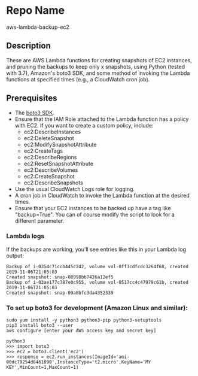 Repo Name
=========
aws-lambda-backup-ec2

Description
---------------
These are AWS Lambda functions for creating snapshots of EC2 instances, and pruning the backups to keep only x snapshots, using Python (tested with 3.7), Amazon's boto3 SDK, and some method of invoking the Lambda functions at specified times (e.g., a CloudWatch cron job).

Prerequisites
---------------
* The [boto3 SDK](https://aws.amazon.com/sdk-for-python/).
* Ensure that the IAM Role attached to the Lambda function has a policy with EC2. If you want to create a custom policy, include:
   + ec2:DescribeInstances
   + ec2:DeleteSnapshot
   + ec2:ModifySnapshotAttribute
   + ec2:CreateTags
   + ec2:DescribeRegions
   + ec2:ResetSnapshotAttribute
   + ec2:DescribeVolumes
   + ec2:CreateSnapshot
   + ec2:DescribeSnapshots
* Use the usual CloudWatch Logs role for logging.
* A cron job in CloudWatch to invoke the Lambda function at the desired times.
* Ensure that your EC2 instances to be backed up have a tag like "backup=True". You can of course modify the script to look for a different parameter. 

### Lambda logs
If the backups are working, you'll see entries like this in your Lambda log output: 

```
Backup of i-0354c71ccb445c242, volume vol-0ff3cdfcdc3264f68, created 2019-11-06T21:05:03
Created snapshot: snap-08998bb7426a12ef5
Backup of i-03ae177c787e0c955, volume vol-0517cc4c47979c61b, created 2019-11-06T21:05:03
Created snapshot: snap-09a8bfc3da4352339
```

### To set up boto3 for development (Amazon Linux and similar):
```
sudo yum install -y python3 python3-pip python3-setuptools
pip3 install boto3 --user
aws configure [enter your AWS access key and secret key]

python3
>>> import boto3
>>> ec2 = boto3.client('ec2')
>>> response = ec2.run_instances(ImageId='ami-00dc79254d0461090',InstanceType='t2.micro',KeyName='MY KEY',MinCount=1,MaxCount=1)
```

